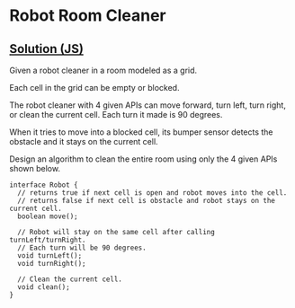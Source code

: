# Robot Room Cleaner

## [Solution (JS)](./solution.js)

Given a robot cleaner in a room modeled as a grid.

Each cell in the grid can be empty or blocked.

The robot cleaner with 4 given APIs can move forward, turn left, turn right, or clean the current cell. Each turn it made is 90 degrees.

When it tries to move into a blocked cell, its bumper sensor detects the obstacle and it stays on the current cell.

Design an algorithm to clean the entire room using only the 4 given APIs shown below.

```
interface Robot {
  // returns true if next cell is open and robot moves into the cell.
  // returns false if next cell is obstacle and robot stays on the current cell.
  boolean move();

  // Robot will stay on the same cell after calling turnLeft/turnRight.
  // Each turn will be 90 degrees.
  void turnLeft();
  void turnRight();

  // Clean the current cell.
  void clean();
}
```

